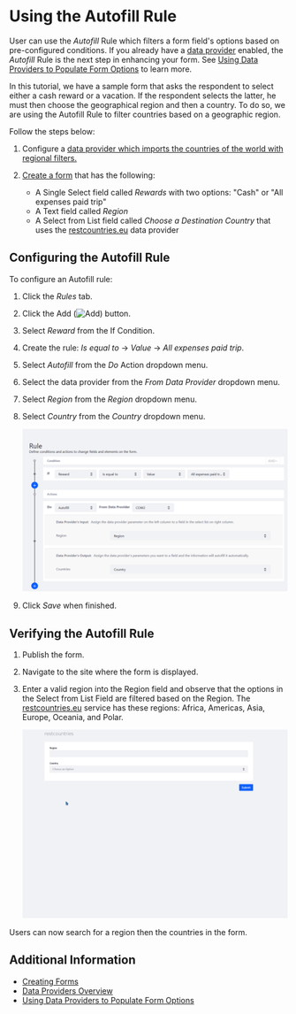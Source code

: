 # Using the Autofill Rule

User can use the _Autofill_ Rule which filters a form field's options based on pre-configured conditions. If you already have a [data provider](../data-providers-overview.md) enabled, the _Autofill_ Rule is the next step in enhancing your form. See [Using Data Providers to Populate Form Options]((../using-data-providers-to-populate-form-options.md)) to learn more.

In this tutorial, we have a sample form that asks the respondent to select either a cash reward or a vacation. If the respondent selects the latter, he must then choose the geographical region and then a country. To do so, we are using the Autofill Rule to filter countries based on a geographic region.

Follow the steps below:

1. Configure a [data provider which imports the countries of the world with regional filters.](../using-data-providers-to-populate-form-options.md)
1. [Create a form](../../creating-forms.md) that has the following:

    * A Single Select field called _Rewards_ with two options: "Cash" or "All expenses paid trip"
    * A Text field called _Region_
    * A Select from List field called _Choose a Destination Country_ that uses the [restcountries.eu](https://restcountries.eu) data provider

## Configuring the Autofill Rule

To configure an Autofill rule:

1. Click the _Rules_ tab.
1. Click the Add (![Add](../../../../../images/icon-add.png)) button.
1. Select _Reward_ from the If Condition.
1. Create the rule: _Is equal to_ &rarr; _Value_ &rarr; _All expenses paid trip_.
1. Select _Autofill_ from the _Do_ Action dropdown menu.
1. Select the data provider from the _From Data Provider_ dropdown menu.
1. Select _Region_ from the _Region_ dropdown menu.
1. Select _Country_ from the _Country_ dropdown menu.

    ![Create the Autofill rule.](./using-the-autofill-rule/images/01.png)

1. Click _Save_ when finished.

## Verifying the Autofill Rule

1. Publish the form.
1. Navigate to the site where the form is displayed.
1. Enter a valid region into the Region field and observe that the options in the Select from List Field are filtered based on the Region. The [restcountries.eu](https://restcountries.eu) service has these regions: Africa, Americas, Asia, Europe, Oceania, and Polar.

    ![Filter countries by region of the world.](./using-the-autofill-rule/images/forms-autofill-region.gif)

Users can now search for a region then the countries in the form.

## Additional Information

* [Creating Forms](../../creating-forms.md)
* [Data Providers Overview](../data-providers-overview.md)
* [Using Data Providers to Populate Form Options](../using-data-providers-to-populate-form-options.md)
